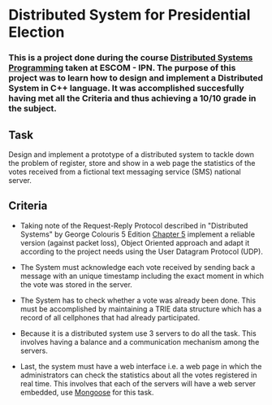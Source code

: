 # Distributed System for Presidential Election

### This is a project done during the course [Distributed Systems Programming](https://github.com/howlettjames/Distributed-Systems-Programming "Repository") taken at ESCOM - IPN. The purpose of this project was to learn how to design and implement a Distributed System in C++ language. It was accomplished succesfully having met all the Criteria and thus achieving a 10/10 grade in the subject.

## Task

Design and implement a prototype of a distributed system to tackle down the problem of register, store and show in a web page the statistics of the votes received from a fictional text messaging service (SMS) national server.

## Criteria

* Taking note of the Request-Reply Protocol described in "Distributed Systems" by George Colouris 5 Edition [Chapter 5](https://www.slideshare.net/lara_ays/chapter-5-slides-15656621) implement a reliable version (against packet loss), Object Oriented approach and adapt it according to the project needs using the User Datagram Protocol (UDP).

* The System must acknowledge each vote received by sending back a message with an unique timestamp including the exact moment in which the vote was stored in the server.

* The System has to check whether a vote was already been done. This must be accomplished by maintaining a TRIE data structure which has a record of all cellphones that had already participated.

* Because it is a distributed system use 3 servers to do all the task. This involves having a balance and a communication mechanism among the servers.

* Last, the system must have a web interface i.e. a web page in which the administrators can check the statistics about all the votes registered in real time. This involves that each of the servers will have a web server embedded, use [Mongoose](https://cesanta.com/docs/overview/intro.html) for this task.
